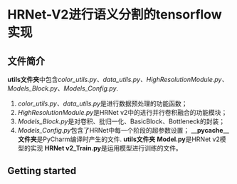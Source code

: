 # HRNet-V2进行语义分割的tensorflow实现
## 文件简介
**utils文件夹**中包含*color_utils.py、data_utils.py、HighResolutionModule.py、Models_Block.py、Models_Config.py*.
1. *color_utils.py、data_utils.py*是进行数据预处理的功能函数；
2. *HighResolutionModule.py*是HRNet v2中的进行并行卷积融合的功能模块；
3. *Models_Block.py*是对卷积、批归一化、BasicBlock、Bottleneck的封装；
4. *Models_Config.py*包含了HRNet中每一个阶段的超参数设置；
**__pycache__文件夹**是PyCharm编译时产生的文件.
**utils文件夹**
**Model.py**是HRNet v2模型的实现
**HRNet v2_Train.py**是运用模型进行训练的文件。
## Getting started

